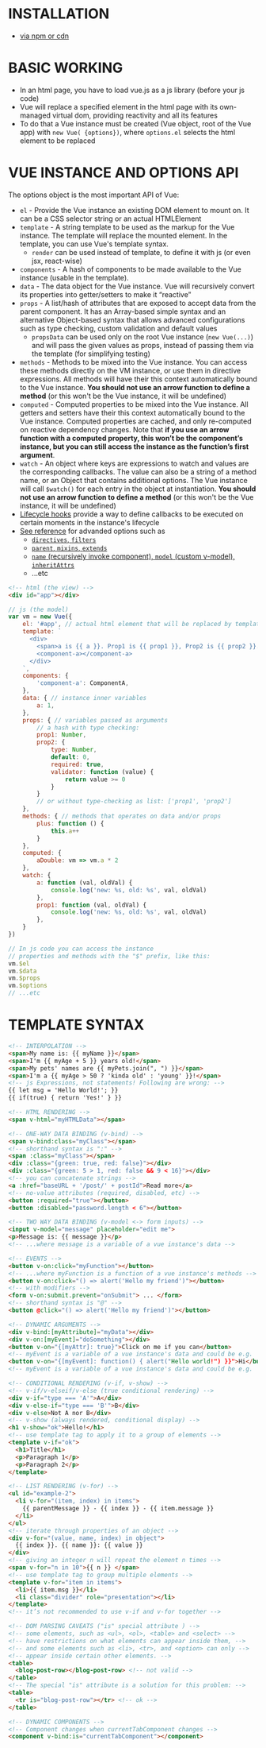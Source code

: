 # INSTALLATION

* [via npm or cdn](https://vuejs.org/v2/guide/installation.html)

# BASIC WORKING

* In an html page, you have to load vue.js as a js library (before your js code)
* Vue will replace a specified element in the html page with its own-managed virtual dom, providing reactivity and all its features
* To do that a Vue instance must be created (Vue object, root of the Vue app) with `new Vue( {options})`, where `options.el` selects the html element to be replaced

# VUE INSTANCE AND OPTIONS API

The options object is the most important API of Vue:

* `el` - Provide the Vue instance an existing DOM element to mount on. It can be a CSS selector string or an actual HTMLElement
* `template` - A string template to be used as the markup for the Vue instance. The template will replace the mounted element. In the template, you can use Vue's template syntax.
    * `render` can be used instead of template, to define it with js (or even jsx, react-wise)
* `components` - A hash of components to be made available to the Vue instance (usable in the template).
* `data` - The data object for the Vue instance. Vue will recursively convert its properties into getter/setters to make it “reactive”
* `props` - A list/hash of attributes that are exposed to accept data from the parent component. It has an Array-based simple syntax and an alternative Object-based syntax that allows advanced configurations such as type checking, custom validation and default values
    * `propsData` can be used only on the root Vue instance (`new Vue(...)`) and will pass the given values as props, instead of passing them via the template (for simplifying testing)
* `methods` - Methods to be mixed into the Vue instance. You can access these methods directly on the VM instance, or use them in directive expressions. All methods will have their this context automatically bound to the Vue instance. __You should not use an arrow function to define a method__ (or this won't be the Vue instance, it will be undefined) 
* `computed` - Computed properties to be mixed into the Vue instance. All getters and setters have their this context automatically bound to the Vue instance. Computed properties are cached, and only re-computed on reactive dependency changes. Note that __if you use an arrow function with a computed property, this won’t be the component’s instance, but you can still access the instance as the function’s first argument__.
* `watch` - An object where keys are expressions to watch and values are the corresponding callbacks. The value can also be a string of a method name, or an Object that contains additional options. The Vue instance will call `$watch()` for each entry in the object at instantiation. __You should not use an arrow function to define a method__ (or this won't be the Vue instance, it will be undefined)
* [Lifecycle hooks](https://vuejs.org/v2/api/#Options-Lifecycle-Hooks) provide a way to define callbacks to be executed on certain moments in the instance's lifecycle
* [See reference](https://vuejs.org/v2/api/) for advanded options such as
    * [`directives`, `filters`](https://vuejs.org/v2/api/#Options-Assets)
    * [`parent`, `mixins`, `extends`](https://vuejs.org/v2/api/#Options-Composition)
    * [`name` (recursively invoke component), `model` (custom v-model), `inheritAttrs`](https://vuejs.org/v2/api/#Options-Misc)
    * ...etc

```html
<!-- html (the view) -->
<div id="app"></div>
```

```js
// js (the model)
var vm = new Vue({
    el: '#app', // actual html element that will be replaced by template
    template: `
      <div>
        <span>a is {{ a }}. Prop1 is {{ prop1 }}, Prop2 is {{ prop2 }}.</span>
        <component-a></component-a>
      </div>
    `,
    components: {
        'component-a': ComponentA,
    },
    data: { // instance inner variables
        a: 1,
    },
    props: { // variables passed as arguments
        // a hash with type checking:
        prop1: Number,
        prop2: {
            type: Number,
            default: 0,
            required: true,
            validator: function (value) {
                return value >= 0
            }
        }
        // or without type-checking as list: ['prop1', 'prop2']
    },
    methods: { // methods that operates on data and/or props
        plus: function () {
            this.a++
        }
    },
    computed: {
        aDouble: vm => vm.a * 2
    },
    watch: {
        a: function (val, oldVal) {
            console.log('new: %s, old: %s', val, oldVal)
        },
        prop1: function (val, oldVal) {
            console.log('new: %s, old: %s', val, oldVal)
        }, 
    }
})
```

```js
// In js code you can access the instance
// properties and methods with the "$" prefix, like this:
vm.$el
vm.$data
vm.$props
vm.$options
// ...etc
```

# TEMPLATE SYNTAX

```html
<!-- INTERPOLATION -->
<span>My name is: {{ myName }}</span>
<span>I'm {{ myAge + 5 }} years old!</span>
<span>My pets' names are {{ myPets.join(", ") }}</span>
<span>I'm a {{ myAge > 50 ? 'kinda old' : 'young' }}!</span>
<!-- js Expressions, not statements! Following are wrong: -->
{{ let msg = 'Hello World!'; }}
{{ if(true) { return 'Yes!' } }}

<!-- HTML RENDERING -->
<span v-html="myHTMLData"></span>

<!-- ONE-WAY DATA BINDING (v-bind) -->
<span v-bind:class="myClass"></span>
<!-- shorthand syntax is ":" -->
<span :class="myClass"></span>
<div :class="{green: true, red: false}"></div>
<div :class="{green: 5 > 1, red: false && 9 < 16}"></div>
<!-- you can concatenate strings -->
<a :href="baseURL + '/post/' + postId">Read more</a>
<!-- no-value attributes (required, disabled, etc) -->
<button :required="true"></button>
<button :disabled="password.length < 6"></button>

<!-- TWO WAY DATA BINDING (v-model <-> form inputs) -->
<input v-model="message" placeholder="edit me">
<p>Message is: {{ message }}</p>
<!-- ...where message is a variable of a vue instance's data -->

<!-- EVENTS -->
<button v-on:click="myFunction"></button>
<!-- ...where myFunction is a function of a vue instance's methods -->
<button v-on:click="() => alert('Hello my friend')"></button>
<!-- with modifiers -->
<form v-on:submit.prevent="onSubmit"> ... </form>
<!-- shorthand syntax is "@" -->
<button @click="() => alert('Hello my friend')"></button>

<!-- DYNAMIC ARGUMENTS -->
<div v-bind:[myAttribute]="myData"></div>
<div v-on:[myEvent]="doSomething"></div>
<button v-on="{[myAttr]: true}">Click on me if you can</button>
<!-- myEvent is a variable of a vue instance's data and could be e.g. 'disabled' -->
<button v-on="{[myEvent]: function() { alert("Hello world!") }}">Hi</button>
<!-- myEvent is a variable of a vue instance's data and could be e.g. 'click' -->

<!-- CONDITIONAL RENDERING (v-if, v-show) -->
<!-- v-if/v-elseif/v-else (true conditional rendering) -->
<div v-if="type === 'A'">A</div>
<div v-else-if="type === 'B'">B</div>
<div v-else>Not A nor B</div>
<!-- v-show (always rendered, conditional display) -->
<h1 v-show="ok">Hello!</h1>
<!-- use template tag to apply it to a group of elements -->
<template v-if="ok">
  <h1>Title</h1>
  <p>Paragraph 1</p>
  <p>Paragraph 2</p>
</template>

<!-- LIST RENDERING (v-for) -->
<ul id="example-2">
  <li v-for="(item, index) in items">
    {{ parentMessage }} - {{ index }} - {{ item.message }}
  </li>
</ul>
<!-- iterate through properties of an object -->
<div v-for="(value, name, index) in object">
  {{ index }}. {{ name }}: {{ value }}
</div>
<!-- giving an integer n will repeat the element n times -->
<span v-for="n in 10">{{ n }} </span>
<!-- use template tag to group multiple elements -->
<template v-for="item in items">
  <li>{{ item.msg }}</li>
  <li class="divider" role="presentation"></li>
</template>
<!-- it’s not recommended to use v-if and v-for together -->

<!-- DOM PARSING CAVEATS ("is" special attribute ) -->
<!-- some elements, such as <ul>, <ol>, <table> and <select> --> 
<!-- have restrictions on what elements can appear inside them, -->
<!-- and some elements such as <li>, <tr>, and <option> can only -->
<!-- appear inside certain other elements. -->
<table>
  <blog-post-row></blog-post-row> <!-- not valid -->
</table>
<!-- The special "is" attribute is a solution for this problem: -->
<table>
  <tr is="blog-post-row"></tr> <!-- ok -->
</table>

<!-- DYNAMIC COMPONENTS -->
<!-- Component changes when currentTabComponent changes -->
<component v-bind:is="currentTabComponent"></component>

```
